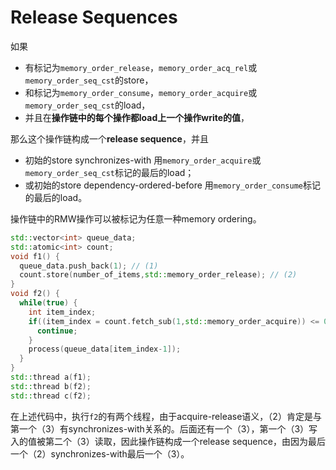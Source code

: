 # Release Sequences

如果

* 有标记为`memory_order_release`，`memory_order_acq_rel`或`memory_order_seq_cst`的store，
* 和标记为`memory_order_consume`，`memory_order_acquire`或`memory_order_seq_cst`的load，
* 并且在**操作链中的每个操作都load上一个操作write的值**，

那么这个操作链构成一个**release sequence**，并且
* 初始的store synchronizes-with 用`memory_order_acquire`或`memory_order_seq_cst`标记的最后的load；
* 或初始的store dependency-ordered-before 用`memory_order_consume`标记的最后的load。

操作链中的RMW操作可以被标记为任意一种memory ordering。

```cpp
std::vector<int> queue_data;
std::atomic<int> count;
void f1() {
  queue_data.push_back(1); // (1)
  count.store(number_of_items,std::memory_order_release); // (2)
}
void f2() {
  while(true) {
    int item_index;
    if((item_index = count.fetch_sub(1,std::memory_order_acquire)) <= 0) { // (3)
      continue;
    }
    process(queue_data[item_index-1]);
  }
}
std::thread a(f1);
std::thread b(f2);
std::thread c(f2);
```

在上述代码中，执行`f2`的有两个线程，由于acquire-release语义，（2）肯定是与第一个（3）有synchronizes-with关系的。后面还有一个（3），第一个（3）写入的值被第二个（3）读取，因此操作链构成一个release sequence，由因为最后一个（2）synchronizes-with最后一个（3）。